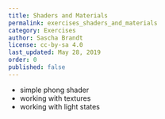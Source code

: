 ```yaml
---
title: Shaders and Materials
permalink: exercises_shaders_and_materials
category: Exercises
author: Sascha Brandt
license: cc-by-sa 4.0
last_updated: May 28, 2019
order: 0
published: false
---
```


* simple phong shader
* working with textures
* working with light states